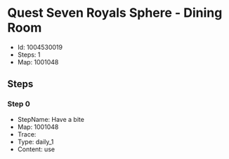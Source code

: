 # Quest Seven Royals Sphere - Dining Room

- Id: 1004530019
- Steps: 1
- Map: 1001048

## Steps

### Step 0
- StepName:  Have a bite
- Map:  1001048
- Trace:  
- Type:  daily_1
- Content:  use


